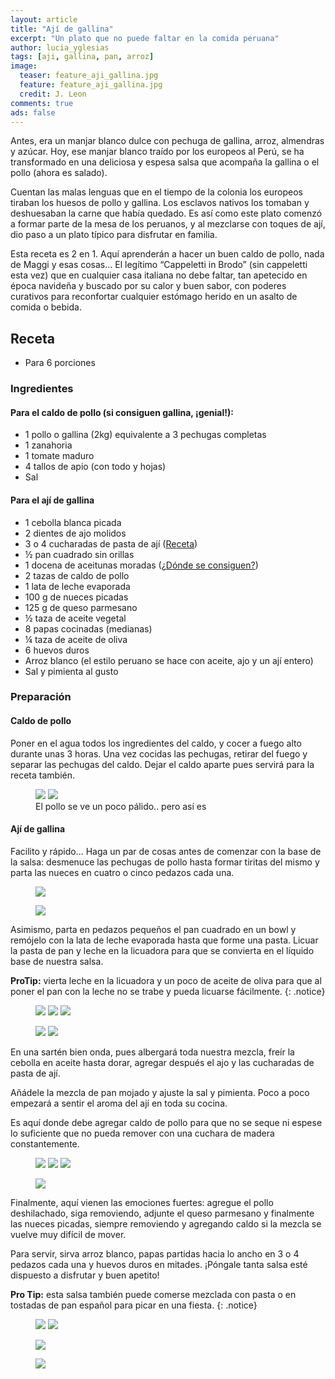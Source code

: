 ```yaml
---
layout: article
title: "Ají de gallina"
excerpt: "Un plato que no puede faltar en la comida peruana"
author: lucia_yglesias
tags: [aji, gallina, pan, arroz]
image:
  teaser: feature_aji_gallina.jpg
  feature: feature_aji_gallina.jpg
  credit: J. Leon
comments: true
ads: false
---
```

 
Antes, era un manjar blanco dulce con pechuga de gallina, arroz, almendras y azúcar. Hoy, ese manjar blanco traído por los europeos al Perú, se ha transformado en una deliciosa y espesa salsa que acompaña la gallina o el pollo (ahora es salado).
 
Cuentan las malas lenguas que en el tiempo de la colonia los europeos tiraban los huesos de pollo y gallina. Los esclavos nativos los tomaban y deshuesaban la carne que había quedado. Es así como este plato comenzó a formar parte de la mesa de los peruanos, y al mezclarse con toques de ají, dio paso a un plato típico para disfrutar en familia.
 
Esta receta es 2 en 1. Aquí aprenderán a hacer un buen caldo de pollo, nada de Maggi y esas cosas… El legítimo “Cappeletti in Brodo” (sin cappeletti esta vez) que en cualquier casa italiana no debe faltar, tan apetecido en época navideña y buscado por su calor y buen sabor, con poderes curativos para reconfortar cualquier estómago herido en un asalto de comida o bebida.

## Receta

* Para 6 porciones

### Ingredientes

#### Para el caldo de pollo (si consiguen gallina, ¡genial!):

* 1 pollo o gallina (2kg) equivalente a 3 pechugas completas
* 1 zanahoria
* 1 tomate maduro
* 4 tallos de apio (con todo y hojas)
* Sal


#### Para el ají de gallina

* 1 cebolla blanca picada
* 2 dientes de ajo molidos
* 3 o 4 cucharadas de pasta de ají ([Receta](/pasta-de-aji))
* ½ pan cuadrado sin orillas
* 1 docena de aceitunas moradas ([¿Dónde se consiguen?](/faq))
* 2 tazas de caldo de pollo
* 1 lata de leche evaporada
* 100 g de nueces picadas
* 125 g de queso parmesano
* ½ taza de aceite vegetal
* 8 papas cocinadas (medianas)
* ¼ taza de aceite de oliva
* 6 huevos duros
* Arroz blanco (el estilo peruano se hace con aceite, ajo y un ají entero)
* Sal y pimienta al gusto

### Preparación

#### Caldo de pollo

Poner en el agua todos los ingredientes del caldo, y cocer a fuego alto durante unas 3 horas. Una vez cocidas las pechugas, retirar del fuego y separar las pechugas del caldo. Dejar el caldo aparte pues servirá para la receta también.

<figure class="half">
    <a href="/images/post_aji_gallina-1.jpg"><img src="/images/post_aji_gallina-1.jpg"></a>
    <a href="/images/post_aji_gallina-2.jpg"><img src="/images/post_aji_gallina-2.jpg"></a>
    <figcaption>El pollo se ve un poco pálido.. pero así es</figcaption>
</figure>

#### Ají de gallina

Facilito y rápido... Haga un par de cosas antes de comenzar con la base de la salsa: desmenuce las pechugas de pollo hasta formar tiritas del mismo y parta las nueces en cuatro o cinco pedazos cada una. 

<figure>
    <a href="/images/post_aji_gallina-3.jpg"><img src="/images/post_aji_gallina-3.jpg"></a>
</figure>

<figure>
    <a href="/images/post_aji_gallina-4.jpg"><img src="/images/post_aji_gallina-4.jpg"></a>
</figure>

Asimismo, parta en pedazos pequeños el pan cuadrado en un bowl y remójelo con la lata de leche evaporada hasta que forme una pasta. Licuar la pasta de pan y leche en la licuadora para que se convierta en el líquido base de nuestra salsa. 

**ProTip:** vierta leche en la licuadora y un poco de aceite de oliva para que al poner el pan con la leche no se trabe y pueda licuarse fácilmente.
{: .notice}

<figure class="third">
    <a href="/images/post_aji_gallina-5.jpg"><img src="/images/post_aji_gallina-5.jpg"></a>
    <a href="/images/post_aji_gallina-6.jpg"><img src="/images/post_aji_gallina-6.jpg"></a>
    <a href="/images/post_aji_gallina-7.jpg"><img src="/images/post_aji_gallina-7.jpg"></a>
    
</figure>

<figure class="half">
    <a href="/images/post_aji_gallina-8.jpg"><img src="/images/post_aji_gallina-8.jpg"></a>
    <a href="/images/post_aji_gallina-9.jpg"><img src="/images/post_aji_gallina-9.jpg"></a>
   
</figure>

En una sartén bien onda, pues albergará toda nuestra mezcla, freír la cebolla en aceite hasta dorar, agregar después el ajo y las cucharadas de pasta de ají. 

Añádele la mezcla de pan mojado y ajuste la sal y pimienta. Poco a poco empezará a sentir el aroma del ají en toda su cocina.

Es aquí donde debe agregar caldo de pollo para que no se seque ni espese lo suficiente que no pueda remover con una cuchara de madera constantemente.

<figure class="third">
    <a href="/images/post_aji_gallina-10.jpg"><img src="/images/post_aji_gallina-10.jpg"></a>
    <a href="/images/post_aji_gallina-11.jpg"><img src="/images/post_aji_gallina-11.jpg"></a>
    <a href="/images/post_aji_gallina-13.jpg"><img src="/images/post_aji_gallina-13.jpg"></a>
    
</figure>

<figure>
    <a href="/images/post_aji_gallina-12.jpg"><img src="/images/post_aji_gallina-12.jpg"></a>
</figure>

Finalmente, aquí vienen las emociones fuertes: agregue el pollo deshilachado, siga removiendo, adjunte el queso parmesano y finalmente las nueces picadas, siempre removiendo y agregando caldo si la mezcla se vuelve muy difícil de mover. 

Para servir, sirva arroz blanco, papas partidas hacia lo ancho en 3 o 4 pedazos cada una y huevos duros en mitades. ¡Póngale tanta salsa esté dispuesto a disfrutar y buen apetito!

**Pro Tip:** esta salsa también puede comerse mezclada con pasta o en tostadas de pan español para picar en una fiesta.
{: .notice}

<figure class="half">
    <a href="/images/post_aji_gallina-14.jpg"><img src="/images/post_aji_gallina-14.jpg"></a>
    <a href="/images/post_aji_gallina-15.jpg"><img src="/images/post_aji_gallina-15.jpg"></a>
   
</figure>

<figure>
    <a href="/images/post_aji_gallina-16.jpg"><img src="/images/post_aji_gallina-16.jpg"></a>
</figure>

<figure>
    <a href="/images/post_aji_gallina-17.jpg"><img src="/images/post_aji_gallina-17.jpg"></a>
</figure>

